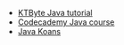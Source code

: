 * [KTByte Java tutorial](https://www.ktbyte.com/java-tutorial/book)
* [Codecademy Java course](https://www.codecademy.com/en/courses/learn-java)
* [Java Koans](https://gist.github.com/oakes/5ca72ed74dfad3a61e7e)
